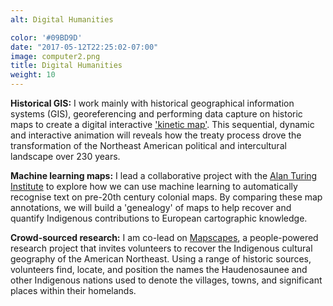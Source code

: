 ```yaml
---
alt: Digital Humanities

color: '#09BD9D'
date: "2017-05-12T22:25:02-07:00"
image: computer2.png
title: Digital Humanities
weight: 10
---
```


**Historical GIS:** I work mainly with historical geographical information systems (GIS), georeferencing and performing data capture on historic maps to create a digital interactive ['kinetic map'](https://treatiedspaces.com/digital-storytelling/#kinetic-map). This sequential, dynamic and interactive animation will reveals how the treaty process drove the transformation of the Northeast American political and intercultural landscape over 230 years. 

**Machine learning maps:** I lead a collaborative project with the [Alan Turing Institute](https://www.turing.ac.uk) to explore how we can use machine learning to automatically recognise text on pre-20th century colonial maps. By comparing these map annotations, we will build a 'genealogy' of maps to help recover and quantify Indigenous contributions to European cartographic knowledge.

**Crowd-sourced research:** I am co-lead on [Mapscapes](https://treatiedspaces.com/digital-storytelling/#zooniverse-platform), a people-powered research project that invites volunteers to recover the Indigenous cultural geography of the American Northeast. Using a range of historic sources, volunteers find, locate, and position the names the Haudenosaunee and other Indigenous nations used to denote the villages, towns, and significant places within their homelands. 
